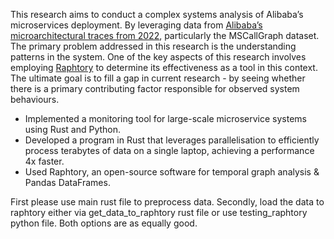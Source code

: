 This research aims to conduct a complex systems analysis of Alibaba’s microservices deployment. By leveraging
data from [Alibaba’s microarchitectural traces from 2022](https://github.com/alibaba/clusterdata/tree/master/cluster-trace-microservices-v2022), particularly the MSCallGraph dataset.
The primary problem addressed in this research is the understanding patterns in the system.
One of the key aspects of this research involves employing [Raphtory](https://github.com/pometry/raphtory) to determine its effectiveness as a
tool in this context. The ultimate goal is to fill a gap in current research - by seeing whether there is a primary contributing factor responsible for observed system behaviours.

* Implemented a monitoring tool for large-scale microservice systems using Rust and Python.
* Developed a program in Rust that leverages parallelisation to efficiently process terabytes of data on a single laptop, achieving a performance 4x faster.
* Used Raphtory, an open-source software for temporal graph analysis & Pandas DataFrames.


First please use main rust file to preprocess data. Secondly, load the data to raphtory either via get_data_to_raphtory rust file or use testing_raphtory python file. Both options are as equally good.
